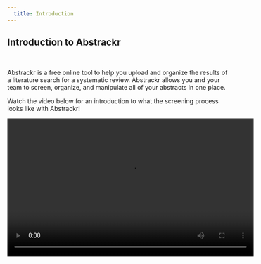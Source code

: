 ```yaml
---
  title: Introduction
---
```


## Introduction to Abstrackr
<br>

Abstrackr is a free online tool to help you upload and organize the results of a literature search for a systematic review. Abstrackr allows you and your team to screen, organize, and manipulate all of your abstracts in one place.

Watch the video below for an introduction to what the screening process looks like with Abstrackr!
<br>
<center>
<video width="560" height="315" controls controlsList="nodownload">
  <source src="{{site.baseurl}}/img/1_Abstrackr Intro 2.mp4" type="video/mp4">
</video>
</center>
